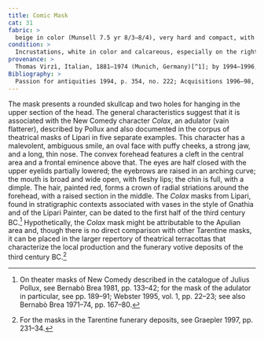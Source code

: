```yaml
---
title: Comic Mask
cat: 31
fabric: >
  beige in color (Munsell 7.5 yr 8/3–8/4), very hard and compact, with many small reflective inclusions; extensive traces of polychromy over a layer of white slip; brownish red (hair), pink (complexion).
condition: >
  Incrustations, white in color and calcareous, especially on the right side of the back section. The internal surface of the two holes on either side of the head is abraded, probably due to the original presence of metal elements.
provenance: >
  Thomas Virzì, Italian, 1881–1974 (Munich, Germany)[^1]; by 1994–1996, Barbara and Lawrence Fleischman (New York, New York), donated to the J. Paul Getty Museum, 1996.
Bibliography: >
  Passion for antiquities 1994, p. 354, no. 222; Acquisitions 1996–98, p. 67.
---
```

The mask presents a rounded skullcap and two holes for hanging in the
upper section of the head. The general characteristics suggest that it
is associated with the New Comedy character *Colax*, an adulator (vain
flatterer), described by Pollux and also documented in the corpus of
theatrical masks of Lipari in five separate examples. This character has
a malevolent, ambiguous smile, an oval face with puffy cheeks, a strong
jaw, and a long, thin nose. The convex forehead features a cleft in the
central area and a frontal eminence above that. The eyes are half closed
with the upper eyelids partially lowered; the eyebrows are raised in an
arching curve; the mouth is broad and wide open, with fleshy lips; the
chin is full, with a dimple. The hair, painted red, forms a crown of
radial striations around the forehead, with a raised section in the
middle. The *Colax* masks from Lipari, found in stratigraphic contexts
associated with vases in the style of Gnathia and of the Lipari Painter,
can be dated to the first half of the third century <span
class="smcaps">BC</span>.[^2] Hypothetically, the
*Colax* mask might be attributable to the Apulian area and, though there
is no direct comparison with other Tarentine masks, it can be placed in
the larger repertory of theatrical terracottas that characterize the
local production and the funerary votive deposits of the third century
<span class="smcaps">BC.</span>[^3]

[^1]: On the Virzì Collection, see description section for cat. 4-23, n.
    1.

[^2]: On theater masks of New Comedy described in the catalogue of
    Julius Pollux, see <span class="smcaps">Bernabò
    Brea</span> 1981, pp. 133–42; for the mask of the adulator in
    particular, see pp. 189–91; <span
    class="smcaps">Webster</span> 1995, vol. 1, pp.
    22–23; see also <span class="smcaps">Bernabò
    Brea</span> 1971–74, pp. 167–80.

[^3]: For the masks in the Tarentine funerary deposits, see <span
    class="smcaps">Graepler</span> 1997, pp. 231–34.
